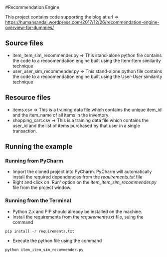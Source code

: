 #Recommendation Engine

This project contains code supporting the blog at url => https://humansandai.wordpress.com/2017/12/26/recommendation-engine-overview-for-dummies/

## Source files
* item_item_sim_recommender.py => This stand-alone python file contains the code to a recoomendation engine
built using the Item-Item similarity technique
* user_user_sim_recommender.py => This stand-alone python file contains the code to a recoomendation engine
built using the User-User similarity technique

## Resource files
* items.csv => This is a training data file which contains the unique item_id and the item_name of all
items in the inventory.
* shopping_cart.csv => This is a training data file which contains the user_id and the list of items
purchased by that user in a single transaction.

## Running the example
### Running from PyCharm
* Import the cloned project into PyCharm. PyCharm will automatically install the required dependencies
from the _requirements.txt_ file
* Right and click on 'Run' option on the _item_item_sim_recommender.py_ file from the project window.

### Running from the Terminal
* Python 2.x and PIP should already be installed on the machine.
* Install the requirements from the _requirements.txt_ file, suing the command
```
pip install -r requirements.txt
```
* Execute the python file using the command
```
python item_item_sim_recommender.py
```